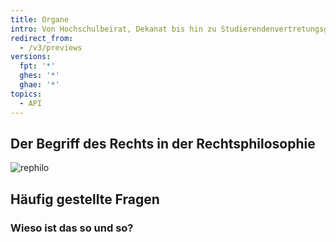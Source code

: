 ```yaml
---
title: Organe
intro: Von Hochschulbeirat, Dekanat bis hin zu Studierendenvertretungsgremien
redirect_from:
  - /v3/previews
versions:
  fpt: '*'
  ghes: '*'
  ghae: '*'
topics:
  - API
---
```


## Der Begriff des Rechts in der Rechtsphilosophie
![rephilo](/assets/images/glrecht/rephilo.png)




## Häufig gestellte Fragen

### Wieso ist das so und so?